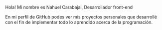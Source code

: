 Hola! Mi nombre es Nahuel Carabajal, Desarrollador front-end

En mi perfil de GitHub podes ver mis proyectos personales que desarrollé con el fin de implementar todo lo aprendido acerca de la programación.
